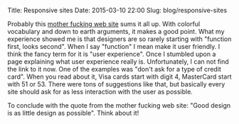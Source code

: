 Title: Responsive sites
Date: 2015-03-10 22:00
Slug: blog/responsive-sites


Probably this [mother fucking web site](http://motherfuckingwebsite.com/) sums
it all up. With colorful vocabulary and down to earth arguments, it makes a
good point. What my experience showed me is that designers are so rarely
starting with "function first, looks second". When I say "function" I mean make
it user friendly. I think the fancy term for it is "user experience". Once I
stumbled upon a page explaining what user experience really is. Unfortunately,
I can not find the link to it now. One of the examples was "don't ask for a
type of credit card". When you read about it, Visa cards start with digit 4,
MasterCard start with 51 or 53. There were tons of suggestions like that, but
basically every site should ask for as less interaction with the user as
possible.

To conclude with the quote from the mother fucking web site: "Good design is as
little design as possible". Think about it!
